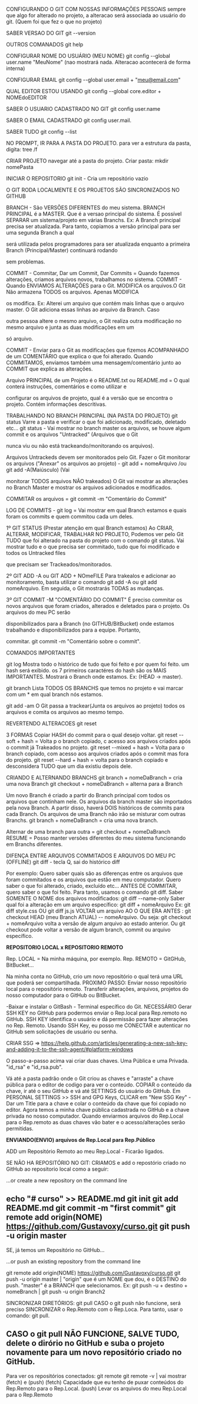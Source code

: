 CONFIGURANDO O GIT COM NOSSAS INFORMAÇÕES PESSOAIS sempre que algo for alterado no projeto, a alteracao será associada ao usuário do git. (Quem foi que fez o que no projeto)

SABER VERSAO DO GIT git --version

OUTROS COMANADOS git help

CONFIGURAR NOME DO USUÁRIO (MEU NOME) git config --global user.name "MeuNome" (nao mostrará nada. Alteracao acontecerá de forma interna)

CONFIGURAR EMAIL git config --global user.email + "meu@email.com"

QUAL EDITOR ESTOU USANDO git config --global core.editor + NOMEdoEDITOR

SABER O USUARIO CADASTRADO NO GIT git config user.name

SABER O EMAIL CADASTRADO git config user.mail.

SABER TUDO git config --list

NO PROMPT, IR PARA A PASTA DO PROJETO. para ver a estrutura da pasta, digita: tree /f

CRIAR PROJETO navegar até a pasta do projeto. Criar pasta: mkdir nomePasta

INICIAR O REPOSITORIO git init - Cria um repositório vazio

O GIT RODA LOCALMENTE E OS PROJETOS SÃO SINCRONIZADOS NO GITHUB

BRANCH - São VERSÕES DIFERENTES do meu sistema. BRANCH PRINCIPAL é a MASTER. Que é a versao principal do sistema. É possível SEPARAR um sistema/projeto em várias Branchs. Ex: A Branch principal precisa ser atualizada. Para tanto, copiamos a versão principal para ser uma segunda Branch a qual

será utilizada pelos programadores para ser atualizada enquanto a primeira Branch (Principal/Master) continuará rodando

sem problemas.

COMMIT - Commitar, Dar um Commit, Dar Commits = Quando fazemos alterações, criamos arquivos novos, trabalhamos no sistema. COMMIT - Quando ENVIAMOS ALTERAÇÕES para o Git. MODIFICA os arquivos.O Git Não armazena TODOS os arquivos. Apenas MODIFICA

os modifica. Ex: Alterei um arquivo que contém mais linhas que o arquivo master. O Git adiciona essas linhas ao arquivo da Branch. Caso

outra pessoa altere o mesmo arquivo, o Git realiza outra modificação no mesmo arquivo e junta as duas modificações em um

só arquivo.

COMMIT - Enviar para o Git as modificações que fizemos ACOMPANHADO de um COMENTÁRIO que explica o que foi alterado. Quando COMMITAMOS, enviamos também uma mensagem/comentário junto ao COMMIT que explica as alterações.

Arquivo PRINCIPAL de um Projeto é o README.txt ou README.md = O qual conterá instruções, comentários e como utilizar e

configurar os arquivos de projeto, qual é a versão que se encontra o projeto. Contém informações descritivas.

TRABALHANDO NO BRANCH PRINCIPAL (NA PASTA DO PROJETO) git status Varre a pasta e verificar o que foi adicionado, modificado, deletado etc... git status - Vai mostrar no branch master os arquivos, se houve algum commit e os arquivos "Untracked" (Arquivos que o Git

nunca viu ou não está trackeando/monitorando os arquivos).

Arquivos Untrackeds devem ser monitorados pelo Git. Fazer o Git monitorar os arquivos ("Anexar" os arquivos ao projeto) - git add + nomeArquivo /ou git add -A(Maiúsculo) (Vai

monitorar TODOS arquivos NÃO trakeados) O Git vai mostrar as alterações no Branch Master e mostrar os arquivos adicionados e modificados.

COMMITAR os arquivos = git commit -m "Comentário do Commit"

LOG DE COMMITS - git log = Vai mostrar em qual Branch estamos e quais foram os commits e quem commitou cada um deles.

1º GIT STATUS (Prestar atenção em qual Branch estamos) Ao CRIAR, ALTERAR, MODIFICAR, TRABALHAR NO PROJETO, Podemos ver pelo Git TUDO que foi alterado na pasta do projeto com o comando git status. Vai mostrar tudo e o que precisa ser commitado, tudo que foi modificado e todos os Untracked files

que precisam ser Trackeados/monitorados.

2º GIT ADD -A ou GIT ADD + NOmeFILE Para trakealos e adicionar ao monitoramento, basta utilizar o comando git add -A ou git add nomeArquivo. Em seguida, o Git mostrarás TODAS as mudanças.

3º GIT COMMIT -M "COMENTÁRIO DO COMMIT" É preciso commitar os novos arquivos que foram criados, alterados e deletados para o projeto. Os arquivos do meu PC serão

disponibilizados para a Branch (no GITHUB/BitBucket) onde estamos trabalhando e disponibilizados para a equipe. Portanto,

commitar. git commit -m "Comentário sobre o commit".

COMANDOS IMPORTANTES

git log Mostra todo o histórico de tudo que foi feito e por quem foi feito. um hash será exibido. os 7 primeiros caractéres do hash são os MAIS IMPORTANTES. Mostrará o Branch onde estamos. Ex: (HEAD -> master).

git branch Lista TODOS OS BRANCHS que temos no projeto e vai marcar com um * em qual branch nós estamos.

git add -am O Git passa a trackear(Junta os arquivos ao projeto) todos os arquivos e comita os arquivos ao mesmo tempo.

REVERTENDO ALTERACOES git reset

3 FORMAS Copiar HASH do commit para o qual desejo voltar. git reset --soft + hash = Volta p o branch copiado, c acesso aos arquivos criados após o commit já Trakeados no projeto. git reset --mixed + hash = Volta para o branch copiado, com acesso aos arquivos criados após o commit mas fora do projeto. git reset --hard + hash = volta para o branch copiado e desconsidera TUDO que um dia existiu depois dele.

CRIANDO E ALTERNANDO BRANCHS git branch + nomeDaBranch = cria uma nova Branch git checkout + nomeDaBranch = alterna para a Branch

Um novo Branch é criado a partir do Branch principal com todos os arquivos que continham nele. Os arquivos da branch master são importados pela nova Branch. A partir disso, haverá DOIS históricos de commits para cada Branch. Os arquivos de uma Branch não irão se misturar com outras Branchs. git branch + nomeDaBranch = cria uma nova branch.

Alternar de uma branch para outra = git checkout + nomeDaBranch RESUME = Posso manter versões diferentes do meu sistema funcionando em Branchs diferentes.

DIFENÇA ENTRE ARQUIVOS COMMITADOS E ARQUIVOS DO MEU PC (OFFLINE) git diff - tecla Q, sai do histórico diff

Por exemplo: Quero saber quais são as diferenças entre os arquivos que foram commitados e os arquivos que estão em meu computador. Quero saber o que foi alterado, criado, excluído etc... ANTES DE COMMITAR, quero saber o que foi feito. Para tanto, usamos o comando git diff. Saber SOMENTE O NOME dos arquivos modificados: git diff --name-only Saber qual foi a alteração em um arquivo específico: git diff + nomeArquivo Ex: git diff style.css OU git diff js.js VOLTAR um arquivo AO O QUE ERA ANTES : git checkout HEAD (meu Branch ATUAL) -- nomeArquivo. Ou seja: git checkout + nomeArquivo volta a versão de algum arquivo ao estado anterior. Ou git checkout pode voltar a versão de algum branch, commit ou arquivo específico.

******REPOSITORIO LOCAL x REPOSITORIO REMOTO******

Rep. LOCAL = Na minha máquina, por exemplo.
Rep. REMOTO = GitGHub, BitBucket...

Na minha conta no GitHub, crio um novo repositório o qual terá uma URL que poderá ser compartilhada.
PROXIMO PASSO: Enviar nosso repositório local para o repositório remoto. Transferir alterações, arquivos, projetos
do nosso computador para o GitHub ou BitBucket.

-Baixar e instalar o GitBash - Terminal específico do Git.
NECESSÁRIO Gerar SSH KEY no GitHub para podermos enviar o Rep.local para Rep.remoto no GitHub.
SSH KEY identifica o usuário e dá permissão para fazer alterações no Rep. Remoto.
Usando SSH Key, eu posso me CONECTAR e autenticar no GitHub sem solicitações de usuário ou senha.

CRIAR SSG => https://help.github.com/articles/generating-a-new-ssh-key-and-adding-it-to-the-ssh-agent/#platform-windows

O passo-a-passo acima vai criar duas chaves. Uma Pública e uma Privada. "id_rsa" e "id_rsa.pub".

Vá até a pasta padrão onde o Git criou as chaves e "arraste" a chave pública para o editor de codigo para ver o conteúdo.
COPIAR o conteúdo da chave, ir até o seu GitHub e vá até SETTINGS do usuário do GitHub.
Em PERSONAL SETTINGS >> SSH and GPG Keys, CLICAR em "New SSG Key" - Dar um Title para a chave e colar o conteúdo da chave
que foi copiado no editor.
Agora temos a minha chave pública cadastrada no GitHub e a chave privada no nosso computador.
Quando enviarmos arquivos do Rep.Local para o Rep.remoto as duas chaves vão bater e o acesso/alterações serão permitidas.


******ENVIANDO(ENVIO) arquivos de Rep.Local para Rep.Público******

ADD um Repositório Remoto ao meu Rep.Local - Ficarão ligados.

SE NÃO HA REPOSITÓRIO NO GIT:
CRIAMOS e add o repostório criado no GitHub ao repositorio local como a seguir:

…or create a new repository on the command line

echo "# curso" >> README.md
git init
git add README.md
git commit -m "first commit"
git remote add origin(NOME) https://github.com/Gustavoxy/curso.git
git push -u origin master
--------------------------------------------------------------

SE, já temos um Repositório no GitHub...

…or push an existing repository from the command line

git remote add origin(NOME) https://github.com/Gustavoxy/curso.git
git push -u origin master | "origin" que é um NOME que dou, é o DESTINO do push. "master" é a BRANCH que selecionamos.
Ex:
git push -u + destino + nomeBranch | git push -u origin Branch2 

SINCRONIZAR DIRETÓRIOS: git pull
CASO o git push não funcione, será preciso SINCRONIZAR o Rep.Remoto com o Rep.Loca. Para tanto, usar o comando: git pull.

CASO o git pull NÃO FUNCIONE, SALVE TUDO, delete o dirório no GitHub e suba o projeto novamente para um novo repositório criado no GitHub.
--------------------------------------------------------------

Para ver os repositórios conectados: 
git remote
git remote -v | vai mostrar (fetch) e (push)
(fetch) Capacidade que eu tenho de puxar conteúdos do Rep.Remoto para o Rep.Local.
(push) Levar os arquivos do meu Rep.Local para o Rep.Remoto